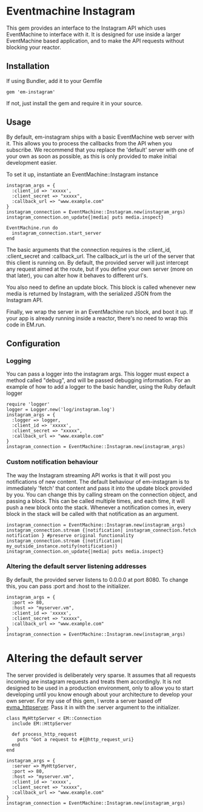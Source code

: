# Eventmachine Instagram

This gem provides an interface to the Instagram API which uses EventMachine to interface with it. It is designed for use inside a larger EventMachine based application, and to make the API requests without blocking your reactor.

## Installation

If using Bundler, add it to your Gemfile

    gem 'em-instagram'

If not, just install the gem and require it in your source.

## Usage

By default, em-instagram ships with a basic EventMachine web server with it. This allows you to process the callbacks from the API when you subscribe. We recommend that you replace the 'default' server with one of your own as soon as possible, as this is only provided to make initial development easier.

To set it up, instantiate an EventMachine::Instagram instance

    instagram_args = {
      :client_id => 'xxxxx',
      :client_secret => "xxxxx",
      :callback_url => "www.example.com"
    }
    instagram_connection = EventMachine::Instagram.new(instagram_args)
    instagram_connection.on_update{|media| puts media.inspect}

    EventMachine.run do
      instagram_connection.start_server
    end

The basic arguments that the connection requires is the :client_id, :client_secret and :callback_url. The callback_url is the url of the server that this client is running on. By default, the provided server will just intercept any request aimed at the route, but if you define your own server (more on that later), you can alter how it behaves to different url's.

You also need to define an update block. This block is called whenever new media is returned by Instagram, with the serialized JSON from the Instagram API.

Finally, we wrap the server in an EventMachine run block, and boot it up. If your app is already running inside a reactor, there's no need to wrap this code in EM.run.

## Configuration

### Logging

You can pass a logger into the instagram args. This logger must expect a method called "debug", and will be passed debugging information. For an example of how to add a logger to the basic handler, using the Ruby default logger

    require 'logger'
    logger = Logger.new('log/instagram.log')
    instagram_args = {
      :logger => logger,
      :client_id => 'xxxxx',
      :client_secret => "xxxxx",
      :callback_url => "www.example.com"
    }
    instagram_connection = EventMachine::Instagram.new(instagram_args)

###  Custom notification behaviour

The way the Instagram streaming API works is that it will post you notifications of new content. The default behaviour of em-instagram is to immediately 'fetch' that content and pass it into the update block provided by you. You can change this by calling stream on the connection object, and passing a block. This can be called multiple times, and each time, it will push a new block onto the stack. Whenever a notification comes in, every block in the stack will be called with that notification as an argument.

    instagram_connection = EventMachine::Instagram.new(instagram_args)
    instagram_connection.stream {|notification| instagram_connection.fetch notification } #preserve original functionality
    instagram_connection.stream {|notification| my_outside_instance.notify(notification)}
    instagram_connection.on_update{|media| puts media.inspect}

### Altering the default server listening addresses

By default, the provided server listens to 0.0.0.0 at port 8080. To change this, you can pass :port and :host to the initializer.

    instagram_args = {
      :port => 80,
      :host => "myserver.vm",
      :client_id => 'xxxxx',
      :client_secret => "xxxxx",
      :callback_url => "www.example.com"
    }
    instagram_connection = EventMachine::Instagram.new(instagram_args)

# Altering the default server

The server provided is deliberately very sparse. It assumes that all requests incoming are instagram requests and treats them accordingly. It is not designed to be used in a production environment, only to allow you to start developing until you know enough about your architecture to develop your own server. For my use of this gem, I wrote a server based off [evma_httpserver](https://github.com/eventmachine/evma_httpserver). Pass it in with the :server argument to the initializer.

    class MyHttpServer < EM::Connection
      include EM::HttpServer

      def process_http_request
        puts "Got a request to #{@http_request_uri}
      end
    end

    instagram_args = {
      :server => MyHttpServer,
      :port => 80,
      :host => "myserver.vm",
      :client_id => 'xxxxx',
      :client_secret => "xxxxx",
      :callback_url => "www.example.com"
    }
    instagram_connection = EventMachine::Instagram.new(instagram_args)